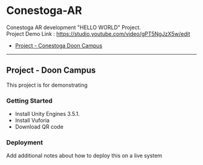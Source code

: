 # Conestoga-AR
Conestoga AR development "HELLO WORLD" Project.                   
Project Demo Link : https://studio.youtube.com/video/gPT5NgJzX5w/edit       
- [Project - Conestoga Doon Campus](#DoonCampus)


<hr/>

<a name="DoonCampus"></a>
## Project - Doon Campus
This project is for demonstrating 
### Getting Started
* Install Unity Engines 3.5.1. 
* Install Vuforia 
* Download QR code 


### Deployment

Add additional notes about how to deploy this on a live system


